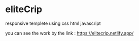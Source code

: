 # eliteCrip
responsive templete using css html javascript

you can see the work by the link : https://elitecrip.netlify.app/
